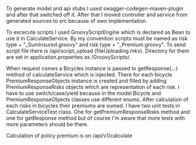 To generate model and api stubs I used swagger-codegen-maven-plugin and after that switched off it. After that I moved controller and service from generated sources to src because of own implementation.

To excecute scripts I used GroovyScriptEngine which is declared as Bean to use it in CalculateService. By my convention scripts must be named as risk type + "_SumInsured.groovy" and risk type + "_Premium.groovy". To send script file there is /api/script_upload (fileUploading.mkv). Directory for them are set in application.properties as /GroovyScripts/.

When request comes a Bicycles instance is passed to getResponse(...) method of calculateService which is injected. There for each bicycle PremiumResponseObjects instance is created and filled by adding PremiumResponseRisks objects which are representation of each risk. I have to use switch/case/yield because in the model Bicycle and PremiumResponseObjects classes use different enums. After calculation of each risks in bicycles their premiums are sumed. I have two unit tests in CalculateServiceTest class. One for getPremiumResponseRisks method and one for getResponse method but of course I'm aware that more tests with more parameters should be there.

Calculation of policy premium is on /api/v1/calculate
